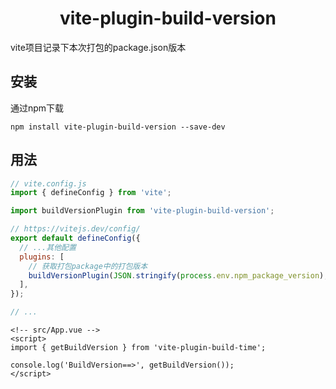 <h1 align="center">vite-plugin-build-version</h1>

vite项目记录下本次打包的package.json版本

## 安装

通过npm下载

```shell
npm install vite-plugin-build-version --save-dev
```

## 用法

```js
// vite.config.js
import { defineConfig } from 'vite';

import buildVersionPlugin from 'vite-plugin-build-version';

// https://vitejs.dev/config/
export default defineConfig({
  // ...其他配置
  plugins: [
    // 获取打包package中的打包版本
    buildVersionPlugin(JSON.stringify(process.env.npm_package_version), true),
  ],
});

// ...
```

```vue
<!-- src/App.vue -->
<script>
import { getBuildVersion } from 'vite-plugin-build-time';

console.log('BuildVersion==>', getBuildVersion());
</script>
```
